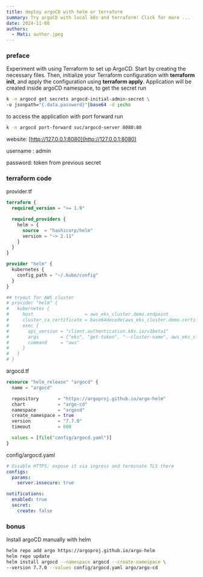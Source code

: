 ```yaml
---
title: deploy argoCD with helm or terraform
summary: Try argoCD with local k8s and terraform! Click for more ...
date: 2024-11-08
authors:
  - Mati: author.jpeg
---
```


### preface

Experiment with using Terraform to set up ArgoCD. Start by creating the necessary files. Then, initialize your Terraform
configuration with **terraform init**, and apply the configuration using **terraform apply**.
Application will be created inside argoCD namespace, to get the secret run

```bash
k -n argocd get secrets argocd-initial-admin-secret \
-o jsonpath="{.data.password}"|base64 -d ;echo
```

to access the application with port forward run

```bash
k -n argocd port-forward svc/argocd-server 8080:80
```

website: [http://127.0.0.1:8080](http://127.0.0.1:8080)

username : admin

password: token from previous secret

### terraform code

provider.tf

```terraform
terraform {
  required_version = ">= 1.9"

  required_providers {
    helm = {
      source  = "hashicorp/helm"
      version = "~> 2.11"
    }
  }
}

provider "helm" {
  kubernetes {
    config_path = "~/.kube/config"
  }
}

## tryout for AWS cluster
# provider "helm" {
#   kubernetes {
#     host                   = aws_eks_cluster.demo.endpoint
#     cluster_ca_certificate = base64decode(aws_eks_cluster.demo.certificate_authority[0].data)
#     exec {
#       api_version = "client.authentication.k8s.io/v1beta1"
#       args        = ["eks", "get-token", "--cluster-name", aws_eks_cluster.demo.id]
#       command     = "aws"
#     }
#   }
# }

```

argocd.tf

```terraform
resource "helm_release" "argocd" {
  name = "argocd"

  repository       = "https://argoproj.github.io/argo-helm"
  chart            = "argo-cd"
  namespace        = "argocd"
  create_namespace = true
  version          = "7.7.0"
  timeout          = 600

  values = [file("config/argocd.yaml")]
}
```

config/argocd.yaml

```yaml
# Disable HTTPS; expose it via ingress and terminate TLS there
configs:
  params:
    server.insecure: true

notifications:
  enabled: true
  secret:
    create: false
```

### bonus

Install argoCD manually with helm

```bash
helm repo add argo https://argoproj.github.io/argo-helm
helm repo update
helm install argocd --namespace argocd --create-namespace \
--version 7.7.0 --values config/argocd.yaml argo/argo-cd
```
